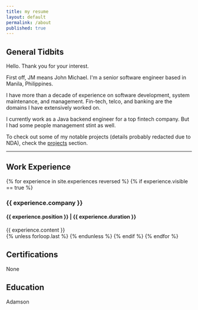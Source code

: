 ```yaml
---
title: my resume
layout: default
permalink: /about
published: true
---
```

## General Tidbits
Hello. Thank you for your interest.

First off, JM means John Michael. I'm a senior software engineer based in Manila, Philippines.

I have more than a decade of experience on software development, system maintenance, and management. Fin-tech, telco, 
and banking are the domains I have extensively worked on.

I currently work as a Java backend engineer for a top fintech company. But I had some people management stint as well.
 
To check out some of my notable projects (details probably redacted due to NDA), check the [projects](/projects) section.

***

## Work Experience
<div class="ResumeContainer">
{% for experience in site.experiences reversed %}
   {% if experience.visible == true %}
        <div class="experience-item">
            <h3 class="company">{{ experience.company }}</h3>
            <h4 class="description">{{ experience.position }} &#124; <span>{{ experience.duration }}</span></h4>
            <div class="details">{{ experience.content }}</div>
        </div>
      {% unless forloop.last %} {% endunless %}
   {% endif %}
{% endfor %}
</div>
 
## Certifications
<div class="certification-item">
None
</div>

## Education
<div class="education-item">
    Adamson
</div>